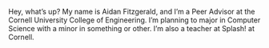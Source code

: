 Hey, what’s up? My name is Aidan Fitzgerald, and I’m a Peer Advisor at the 
Cornell University College of Engineering. I’m planning to major in Computer 
Science with a minor in something or other. I’m also a teacher at Splash! at 
Cornell.

